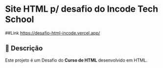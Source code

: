 # Site HTML p/ desafio do Incode Tech School

##Link
https://desafio-html-incode.vercel.app/

## 📝 Descrição

Este projeto é um Desafio do **Curso de HTML** desenvolvido em HTML.
